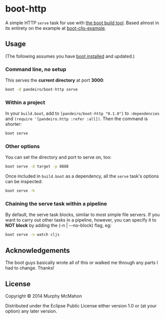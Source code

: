 # boot-http

A simple HTTP `serve` task for use with [the boot build tool][boot]. Based almost in its
entirety on the example at [boot-cljs-example][boot-cljs-example].

## Usage

(The following assumes you have [boot installed][installboot] and updated.)

### Command line, no setup

This serves the **current directory** at port **3000**:

```bash
boot -d pandeiro/boot-http serve
```

### Within a project

In your `build.boot`, add to `[pandeiro/boot-http "0.1.0"]` to `:dependencies` and
`(require '[pandeiro.http :refer :all])`. Then the command is shorter:

```bash
boot serve
```

### Other options

You can set the directory and port to serve on, too:

```bash
boot serve -d target -p 8888
```

Once included in `build.boot` as a dependency, all the `serve`
task's options can be inspected:

```bash
boot serve -h
```

### Chaining the serve task within a pipeline

By default, the serve task blocks, similar to most simple file servers.
If you want to carry out other tasks in a pipeline, however, you
can specify it to **NOT block** by adding the (-n | --no-block) flag, eg:

```bash
boot serve -n watch cljs
```

## Acknowledgements

The boot guys basically wrote all of this or walked me through any parts I had to change. Thanks!

## License

Copyright © 2014 Murphy McMahon

Distributed under the Eclipse Public License either version 1.0 or (at
your option) any later version.

[boot]:              https://github.com/boot-clj/boot
[boot-cljs-example]: https://github.com/adzerk/boot-cljs-example
[installboot]:       https://github.com/boot-clj/boot#install



